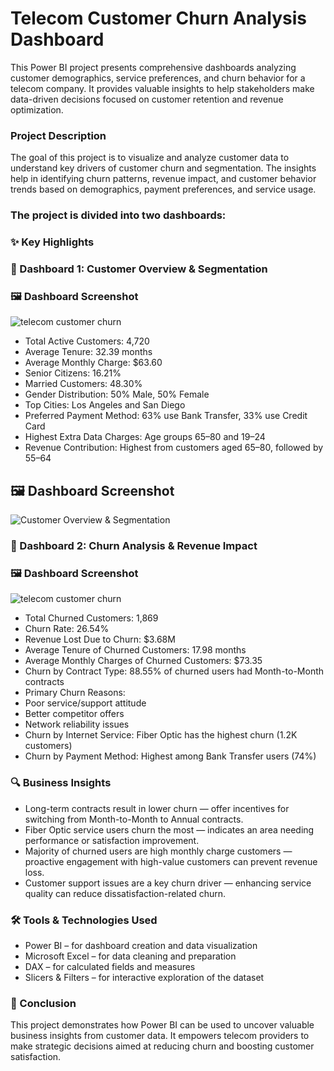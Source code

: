 # **Telecom Customer Churn Analysis Dashboard**

This Power BI project presents comprehensive dashboards analyzing customer demographics, service preferences, and churn behavior for a telecom company. It provides valuable insights to help stakeholders make data-driven decisions focused on customer retention and revenue optimization.

### Project Description
The goal of this project is to visualize and analyze customer data to understand key drivers of customer churn and segmentation. The insights help in identifying churn patterns, revenue impact, and customer behavior trends based on demographics, payment preferences, and service usage.

### The project is divided into two dashboards:

### ✨ Key Highlights

### 📌 Dashboard 1: Customer Overview & Segmentation

### 🖼️ Dashboard Screenshot

![telecom customer churn](images/Dashboard1.PNG)


- Total Active Customers: 4,720
- Average Tenure: 32.39 months
- Average Monthly Charge: $63.60
- Senior Citizens: 16.21%
- Married Customers: 48.30%
- Gender Distribution: 50% Male, 50% Female
- Top Cities: Los Angeles and San Diego
- Preferred Payment Method: 63% use Bank Transfer, 33% use Credit Card
- Highest Extra Data Charges: Age groups 65–80 and 19–24
- Revenue Contribution: Highest from customers aged 65–80, followed by 55–64

## 🖼️ Dashboard Screenshot

![Customer Overview & Segmentation](Dashboard1.PNG)

### 📌 Dashboard 2: Churn Analysis & Revenue Impact

### 🖼️ Dashboard Screenshot

![telecom customer churn](images/Dashboard2.PNG)


- Total Churned Customers: 1,869
- Churn Rate: 26.54%
- Revenue Lost Due to Churn: $3.68M
- Average Tenure of Churned Customers: 17.98 months
- Average Monthly Charges of Churned Customers: $73.35
- Churn by Contract Type: 88.55% of churned users had Month-to-Month contracts
- Primary Churn Reasons:
- Poor service/support attitude
- Better competitor offers
- Network reliability issues
- Churn by Internet Service: Fiber Optic has the highest churn (1.2K customers)
- Churn by Payment Method: Highest among Bank Transfer users (74%)

### 🔍 Business Insights
- Long-term contracts result in lower churn — offer incentives for switching from Month-to-Month to Annual contracts.
- Fiber Optic service users churn the most — indicates an area needing performance or satisfaction improvement.
- Majority of churned users are high monthly charge customers — proactive engagement with high-value customers can prevent revenue loss.
- Customer support issues are a key churn driver — enhancing service quality can reduce dissatisfaction-related churn.

### 🛠 Tools & Technologies Used
- Power BI – for dashboard creation and data visualization
- Microsoft Excel – for data cleaning and preparation
- DAX – for calculated fields and measures
- Slicers & Filters – for interactive exploration of the dataset

### 📌 Conclusion
This project demonstrates how Power BI can be used to uncover valuable business insights from customer data. It empowers telecom providers to make strategic decisions aimed at reducing churn and boosting customer satisfaction.
